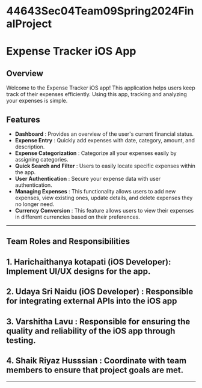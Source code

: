 # 44643Sec04Team09Spring2024FinalProject
# Expense Tracker iOS App

## Overview

Welcome to the Expense Tracker iOS app! This application helps users keep track of their expenses efficiently. Using this app, tracking and analyzing your expenses is simple.

## Features

- **Dashboard** : Provides an overview of the user's current financial status.
- **Expense Entry** :  Quickly add expenses with date, category, amount, and description.
- **Expense Categorization** : Categorize all your expenses easily by assigning categories.
- **Quick Search and Filter** :  Users to easily locate specific expenses within the app.
- **User Authentication** : Secure your expense data with user authentication.
- **Managing Expenses** : This functionality allows users to add new expenses, view existing ones, update details, and delete expenses they no longer need.
- **Currency Conversion** : This feature allows users to view their expenses in different currencies based on their preferences.
****

## Team Roles and Responsibilities

## 1. Harichaithanya kotapati (iOS Developer): Implement UI/UX designs for the app. 

## 2. Udaya Sri Naidu (iOS Developer) : Responsible for integrating external APIs into the iOS app

## 3. Varshitha Lavu : Responsible for ensuring the quality and reliability of the iOS app through testing.

## 4. Shaik Riyaz Husssian :  Coordinate with team members to ensure that project goals are met.
****




